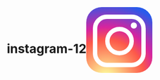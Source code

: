 # instagram-12
<html><head><style type="text/css" id="dcoder_stylesheet">/* Css reset */  
 * {  
   margin: 0;  
   padding: 0;  
   box-sizing: border-box;  
 }  
 /* centering the insta logo */  
 body {  
   display: flex;  
   justify-content: center;  
   align-items: center;  
   width: 100vw;  
   height: 100vh;  
   overflow: hidden;  
 }
/* main box of insta */  
 .insta {  
   width: 150px;  
   height: 150px;  
   background: radial-gradient(circle at 30% 107%, #fdf497 0%, #fdf497 5%, #fd5949 45%, #d6249f 60%, #285aeb 90%);  
   border-radius: 35px;  
   display: grid;  
   place-items: center;  
 }  
 /* innerbox in insta box */  
 .innerbox {  
   width: 120px;  
   height: 120px;  
   border: 10px solid #fff;  
   border-radius: 32px;  
   display: grid;  
   place-items: center;  
   position: relative;  
 } 
 /* center circle of insta */  
 .innerbox::before {  
   content: '';  
   width: 45px;  
   height: 45px;  
   border: 10px solid #fff;  
   border-radius: 50%;  
   background: transparent;  
   position: absolute;  
 }  
 /* top right circle of insta */  
 .innerbox::after {  
   content: '';  
   width: 10px;  
   height: 10px;  
   border: 2px solid #fff;  
   border-radius: 50%;  
   background: #fff;  
   position: absolute;  
   top: 8px;  
   right: 10px;  
 } 

</style></head><body><div class="insta">  
     <div class="innerbox">  
     </div>  
   </div>  </body></html>
